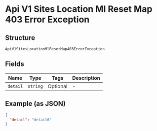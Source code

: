 
# Api V1 Sites Location Ml Reset Map 403 Error Exception

## Structure

`ApiV1SitesLocationMlResetMap403ErrorException`

## Fields

| Name | Type | Tags | Description |
|  --- | --- | --- | --- |
| `detail` | `string` | Optional | - |

## Example (as JSON)

```json
{
  "detail": "detail6"
}
```

